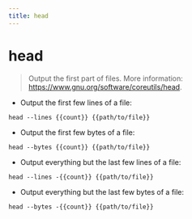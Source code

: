 ```yaml
---
title: head
---
```

# head

> Output the first part of files.
> More information: <https://www.gnu.org/software/coreutils/head>.

- Output the first few lines of a file:

`head --lines {{count}} {{path/to/file}}`

- Output the first few bytes of a file:

`head --bytes {{count}} {{path/to/file}}`

- Output everything but the last few lines of a file:

`head --lines -{{count}} {{path/to/file}}`

- Output everything but the last few bytes of a file:

`head --bytes -{{count}} {{path/to/file}}`
